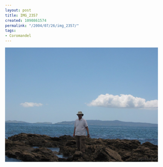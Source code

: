 ```yaml
---
layout: post
title: IMG_2357
created: 1090861574
permalink: "/2004/07/26/img_2357/"
tags:
- Coromandel
---
```


<img src="/image/images/img_2357-790.jpg"/>

